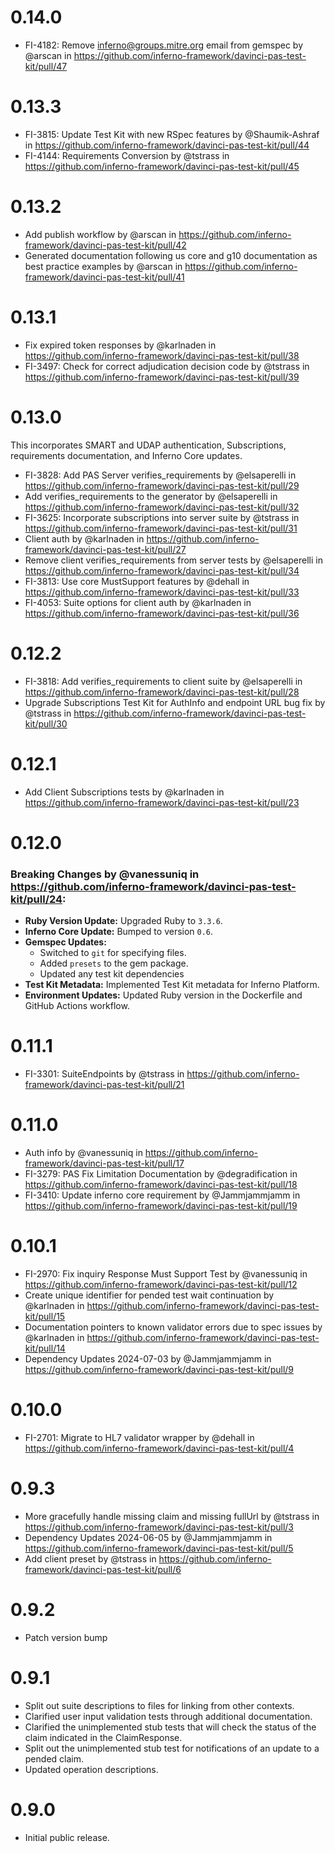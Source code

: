 # 0.14.0
* FI-4182: Remove inferno@groups.mitre.org email from gemspec by @arscan in https://github.com/inferno-framework/davinci-pas-test-kit/pull/47

# 0.13.3
* FI-3815: Update Test Kit with new RSpec features by @Shaumik-Ashraf in https://github.com/inferno-framework/davinci-pas-test-kit/pull/44
* FI-4144: Requirements Conversion by @tstrass in https://github.com/inferno-framework/davinci-pas-test-kit/pull/45

# 0.13.2
* Add publish workflow by @arscan in https://github.com/inferno-framework/davinci-pas-test-kit/pull/42
* Generated documentation following us core and g10 documentation as best practice examples by @arscan in https://github.com/inferno-framework/davinci-pas-test-kit/pull/41

# 0.13.1
* Fix expired token responses by @karlnaden in
  https://github.com/inferno-framework/davinci-pas-test-kit/pull/38
* FI-3497: Check for correct adjudication decision code by @tstrass in
  https://github.com/inferno-framework/davinci-pas-test-kit/pull/39

# 0.13.0

This incorporates SMART and UDAP authentication, Subscriptions, requirements documentation, and Inferno Core updates.

* FI-3828: Add PAS Server verifies_requirements by @elsaperelli in https://github.com/inferno-framework/davinci-pas-test-kit/pull/29
* Add verifies_requirements to the generator by @elsaperelli in https://github.com/inferno-framework/davinci-pas-test-kit/pull/32
* FI-3625: Incorporate subscriptions into server suite by @tstrass in https://github.com/inferno-framework/davinci-pas-test-kit/pull/31
* Client auth by @karlnaden in https://github.com/inferno-framework/davinci-pas-test-kit/pull/27
* Remove client verifies_requirements from server tests by @elsaperelli in https://github.com/inferno-framework/davinci-pas-test-kit/pull/34
* FI-3813: Use core MustSupport features by @dehall in https://github.com/inferno-framework/davinci-pas-test-kit/pull/33
* FI-4053: Suite options for client auth by @karlnaden in https://github.com/inferno-framework/davinci-pas-test-kit/pull/36

# 0.12.2

* FI-3818: Add verifies_requirements to client suite by @elsaperelli in https://github.com/inferno-framework/davinci-pas-test-kit/pull/28
* Upgrade Subscriptions Test Kit for AuthInfo and endpoint URL bug fix by @tstrass in https://github.com/inferno-framework/davinci-pas-test-kit/pull/30

# 0.12.1

* Add Client Subscriptions tests by @karlnaden in https://github.com/inferno-framework/davinci-pas-test-kit/pull/23


# 0.12.0

### Breaking Changes by @vanessuniq in https://github.com/inferno-framework/davinci-pas-test-kit/pull/24:
* **Ruby Version Update:** Upgraded Ruby to `3.3.6`.
* **Inferno Core Update:** Bumped to version `0.6`.
* **Gemspec Updates:**
  * Switched to `git` for specifying files.
  * Added `presets` to the gem package.
  * Updated any test kit dependencies
* **Test Kit Metadata:** Implemented Test Kit metadata for Inferno Platform.
* **Environment Updates:** Updated Ruby version in the Dockerfile and GitHub Actions workflow.


# 0.11.1

* FI-3301: SuiteEndpoints by @tstrass in https://github.com/inferno-framework/davinci-pas-test-kit/pull/21


# 0.11.0

* Auth info by @vanessuniq in https://github.com/inferno-framework/davinci-pas-test-kit/pull/17
* FI-3279: PAS Fix Limitation Documentation by @degradification in https://github.com/inferno-framework/davinci-pas-test-kit/pull/18
* FI-3410: Update inferno core requirement by @Jammjammjamm in https://github.com/inferno-framework/davinci-pas-test-kit/pull/19

# 0.10.1

* FI-2970: Fix inquiry Response Must Support Test by @vanessuniq in https://github.com/inferno-framework/davinci-pas-test-kit/pull/12
* Create unique identifier for pended test wait continuation by @karlnaden in https://github.com/inferno-framework/davinci-pas-test-kit/pull/15
* Documentation pointers to known validator errors due to spec issues by @karlnaden in https://github.com/inferno-framework/davinci-pas-test-kit/pull/14
* Dependency Updates 2024-07-03 by @Jammjammjamm in https://github.com/inferno-framework/davinci-pas-test-kit/pull/9

# 0.10.0

* FI-2701: Migrate to HL7 validator wrapper by @dehall in https://github.com/inferno-framework/davinci-pas-test-kit/pull/4

# 0.9.3

* More gracefully handle missing claim and missing fullUrl by @tstrass in https://github.com/inferno-framework/davinci-pas-test-kit/pull/3
* Dependency Updates 2024-06-05 by @Jammjammjamm in https://github.com/inferno-framework/davinci-pas-test-kit/pull/5
* Add client preset by @tstrass in https://github.com/inferno-framework/davinci-pas-test-kit/pull/6

# 0.9.2

* Patch version bump

# 0.9.1

* Split out suite descriptions to files for linking from other contexts.
* Clarified user input validation tests through additional documentation.
* Clarified the unimplemented stub tests that will check the status of the claim indicated in the ClaimResponse.
* Split out the unimplemented stub test for notifications of an update to a pended claim.
* Updated operation descriptions.

# 0.9.0

* Initial public release.
